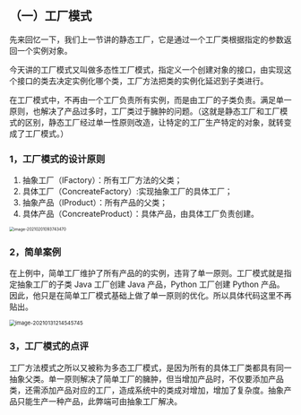 ## （一）工厂模式

先来回忆一下，我们上一节讲的静态工厂，它是通过一个工厂类根据指定的参数返回一个实例对象。

今天讲的工厂模式又叫做多态性工厂模式，指定义一个创建对象的接口，由实现这个接口的类去决定实例化哪个类，工厂方法把类的实例化延迟到子类进行。

在工厂模式中，不再由一个工厂负责所有实例，而是由工厂的子类负责。满足单一原则，也解决了产品过多时，工厂类过于臃肿的问题。（这就是静态工厂和工厂模式的区别，静态工厂经过单一性原则改造，让特定的工厂生产特定的对象，就转变成了工厂模式。）

### 1，工厂模式的设计原则

1. 抽象工厂（IFactory）：所有工厂方法的父类；
2. 具体工厂（ConcreateFactory）:实现抽象工厂的具体工厂；
3. 抽象产品（IProduct）：所有产品的父类；
4. 具体产品（ConcreateProduct）：具体产品，由具体工厂负责创建。

<img src="https://cdn.jsdelivr.net/gh/hellolsk/imageSource//imageblog/20210201093745.png" alt="image-20210201093743470" style="zoom:50%;" />

### 2，简单案例

在上例中，简单工厂维护了所有产品的的实例，违背了单一原则。工厂模式就是指定抽象工厂的子类 Java 工厂创建 Java 产品，Python 工厂创建 Python 产品。因此，他只是在简单工厂模式基础上做了单一原则的优化。所以具体代码这里不再贴出。

<img src="https://cdn.jsdelivr.net/gh/hellolsk/imageSource//imageblog/20210131214546.png" alt="image-20210131214545745" style="zoom:67%;" />

### 3，工厂模式的点评

工厂方法模式之所以又被称为多态工厂模式，是因为所有的具体工厂类都具有同一抽象父类。单一原则解决了简单工厂的臃肿，但当增加产品时，不仅要添加产品类，还需添加产品对应的工厂，造成系统中的类成对增加，增加了复杂度。抽象产品只能生产一种产品，此弊端可由抽象工厂解决。